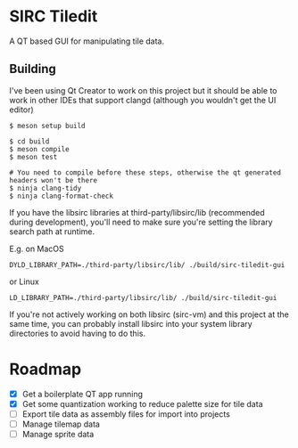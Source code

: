 # SIRC Tiledit

A QT based GUI for manipulating tile data.

## Building

I've been using Qt Creator to work on this project
but it should be able to work in other IDEs that
support clangd (although you wouldn't get the
UI editor)

```
$ meson setup build

$ cd build
$ meson compile
$ meson test

# You need to compile before these steps, otherwise the qt generated headers won't be there
$ ninja clang-tidy
$ ninja clang-format-check
```

If you have the libsirc libraries at third-party/libsirc/lib
(recommended during development), you'll need to make sure you're
setting the library search path at runtime.

E.g. on MacOS

```shell
DYLD_LIBRARY_PATH=./third-party/libsirc/lib/ ./build/sirc-tiledit-gui
```

or Linux

```shell
LD_LIBRARY_PATH=./third-party/libsirc/lib/ ./build/sirc-tiledit-gui
```

If you're not actively working on both libsirc (sirc-vm) and this project
at the same time, you can probably install libsirc into your system library
directories to avoid having to do this.

# Roadmap

- [x] Get a boilerplate QT app running
- [x] Get some quantization working to reduce palette size for tile data
- [ ] Export tile data as assembly files for import into projects
- [ ] Manage tilemap data
- [ ] Manage sprite data
